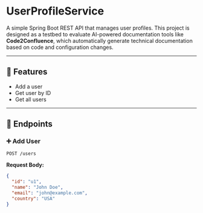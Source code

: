 # UserProfileService

A simple Spring Boot REST API that manages user profiles. This project is designed as a testbed to evaluate AI-powered documentation tools like **Code2Confluence**, which automatically generate technical documentation based on code and configuration changes.

---

## 🚀 Features

- Add a user
- Get user by ID
- Get all users

---

## 📂 Endpoints

### ➕ Add User

`POST /users`

**Request Body:**
```json
{
  "id": "u1",
  "name": "John Doe",
  "email": "john@example.com",
  "country": "USA"
}
